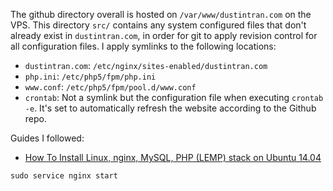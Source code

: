 The github directory overall is hosted on `/var/www/dustintran.com` on the VPS.
This directory `src/` contains any system configured files that don't already
exist in `dustintran.com`, in order for git to apply revision control for all
configuration files. I apply symlinks to the following locations:

* `dustintran.com`: `/etc/nginx/sites-enabled/dustintran.com`
* `php.ini`: `/etc/php5/fpm/php.ini`
* `www.conf`: `/etc/php5/fpm/pool.d/www.conf`
* `crontab`: Not a symlink but the configuration file when executing
  `crontab -e`. It's set to automatically refresh the website
  according to the Github repo.

Guides I followed:
+ [How To Install Linux, nginx, MySQL, PHP (LEMP) stack on Ubuntu 14.04](https://www.digitalocean.com/community/tutorials/how-to-install-linux-nginx-mysql-php-lemp-stack-on-ubuntu-14-04)

```
sudo service nginx start
```
